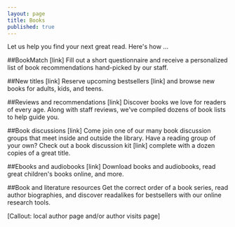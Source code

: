```yaml
---
layout: page
title: Books
published: true
---
```


Let us help you find your next great read. Here's how ...

##BookMatch [link]
Fill out a short questionnaire and receive a personalized list of book recommendations hand-picked by our staff.

##New titles [link]
Reserve upcoming bestsellers [link] and browse new books for adults, kids, and teens.

##Reviews and recommendations [link]
Discover books we love for readers of every age. Along with staff reviews, we've compiled dozens of book lists to help guide you. 

##Book discussions [link]
Come join one of our many book discussion groups that meet inside and outside the library. Have a reading group of your own? Check out a book discussion kit [link] complete with a dozen copies of a great title.

##Ebooks and audiobooks [link]
Download books and audiobooks, read great children's books online, and more.

##Book and literature resources
Get the correct order of a book series, read author biographies, and discover readalikes for bestsellers with our online research tools.

[Callout: local author page and/or author visits page] 










